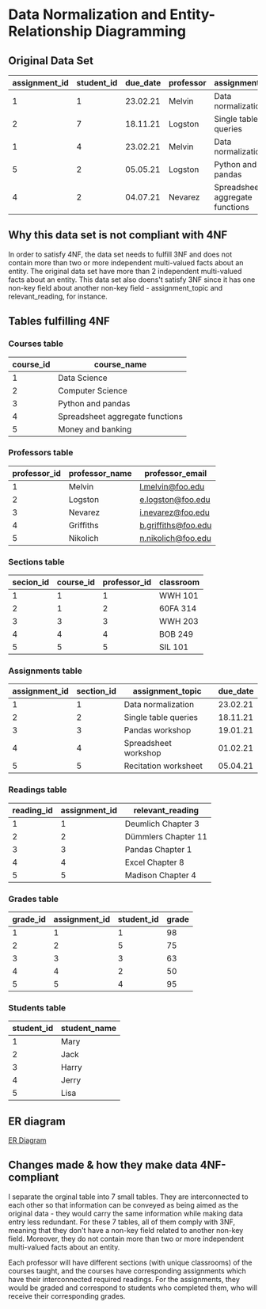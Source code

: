 # Data Normalization and Entity-Relationship Diagramming
## Original Data Set
| assignment_id | student_id | due_date | professor | assignment_topic                | classroom | grade | relevant_reading    | professor_email   |
| :------------ | :--------- | :------- | :-------- | :------------------------------ | :-------- | :---- | :------------------ | :---------------- |
| 1             | 1          | 23.02.21 | Melvin    | Data normalization              | WWH 101   | 80    | Deumlich Chapter 3  | l.melvin@foo.edu  |
| 2             | 7          | 18.11.21 | Logston   | Single table queries            | 60FA 314  | 25    | Dümmlers Chapter 11 | e.logston@foo.edu |
| 1             | 4          | 23.02.21 | Melvin    | Data normalization              | WWH 101   | 75    | Deumlich Chapter 3  | l.melvin@foo.edu  |
| 5             | 2          | 05.05.21 | Logston   | Python and pandas               | 60FA 314  | 92    | Dümmlers Chapter 14 | e.logston@foo.edu |
| 4             | 2          | 04.07.21 | Nevarez   | Spreadsheet aggregate functions | WWH 201   | 65    | Zehnder Page 87     | i.nevarez@foo.edu |

## Why this data set is not compliant with 4NF
In order to satisfy 4NF, the data set needs to fulfill 3NF and does not contain more than two or more independent multi-valued facts about an entity. The original data set have more than 2 independent multi-valued facts about an entity. This data set also doens't satisfy 3NF since it has one non-key field about another non-key field - assignment_topic and relevant_reading, for instance.
## Tables fulfilling 4NF
### Courses table
| course_id  | course_name |
| ------------- | ------------- |
| 1  | Data Science  |
| 2  | Computer Science  |
| 3  | Python and pandas  |
| 4  | Spreadsheet aggregate functions  |
| 5  | Money and banking  |
### Professors table
| professor_id  | professor_name | professor_email |
| ------------- | ------------- | ------------- |
| 1  | Melvin  |l.melvin@foo.edu|
| 2  | Logston  |e.logston@foo.edu|
| 3  | Nevarez  |i.nevarez@foo.edu|
| 4  | Griffiths  |b.griffiths@foo.edu|
| 5  | Nikolich  |n.nikolich@foo.edu|
### Sections table
| secion_id  | course_id | professor_id | classroom |
| ------------- | ------------- | ------------- | ------------- |
| 1  | 1  |1|WWH 101|
| 2  | 1  |2|60FA 314|
| 3  | 3  |3|WWH 203|
| 4  | 4  |4|BOB 249|
| 5  | 5  |5|SIL 101|
### Assignments table
| assignment_id  | section_id | assignment_topic | due_date |
| ------------- | ------------- | ------------- | ------------- |
| 1  | 1  |Data normalization|23.02.21|
| 2  | 2  |Single table queries|18.11.21|
| 3  | 3  |Pandas workshop|19.01.21|
| 4  | 4  |Spreadsheet workshop|01.02.21|
| 5  | 5  |Recitation worksheet|05.04.21|
### Readings table
| reading_id  | assignment_id | relevant_reading |
| ------------- | ------------- | ------------- |
| 1  | 1  |Deumlich Chapter 3|
| 2  | 2  |Dümmlers Chapter 11|
| 3  | 3  |Pandas Chapter 1|
| 4  | 4  |Excel Chapter 8|
| 5  | 5  |Madison Chapter 4|
### Grades table
| grade_id  | assignment_id | student_id | grade |
| ------------- | ------------- | ------------- | ------------- |
| 1  | 1  |1|98|
| 2  | 2  |5|75|
| 3  | 3  |3|63|
| 4  | 4  |2|50|
| 5  | 5  |4|95|
### Students table
| student_id  | student_name |
| ------------- | ------------- |
| 1  | Mary  |
| 2  | Jack  |
| 3  | Harry  |
| 4  | Jerry  |
| 5  | Lisa  |
## ER diagram
[ER Diagram](images/ER_Diagram.png)
## Changes made & how they make data 4NF-compliant
I separate the orginal table into 7 small tables. They are interconnected to each other so that information can be conveyed as being aimed as the original data - they would carry the same information while making data entry less redundant. For these 7 tables, all of them comply with 3NF, meaning that they don't have a non-key field related to another non-key field. Moreover, they do not contain more than two or more independent multi-valued facts about an entity.

Each professor will have different sections (with unique classrooms) of the courses taught, and the courses have corresponding assignments which have their interconnected required readings. For the assignments, they would be graded and correspond to students who completed them, who will receive their corresponding grades. 